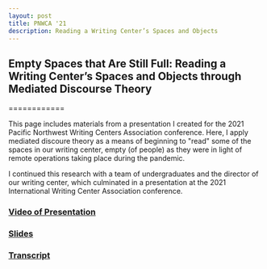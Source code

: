 ```yaml
---
layout: post
title: PNWCA '21
description: Reading a Writing Center’s Spaces and Objects
---
```

## Empty Spaces that Are Still Full: Reading a Writing Center’s Spaces and Objects through Mediated Discourse Theory
============

This page includes materials from a presentation I created for the 2021 Pacific Northwest Writing Centers Association conference. Here, I apply mediated discoure theory as a means of beginning to "read" some of the spaces in our writing center, empty (of people) as they were in light of remote operations taking place during the pandemic.

I continued this research with a team of undergraduates and the director of our writing center, which culminated in a presentation at the 2021 International Writing Center Association conference.  

### [Video of Presentation](https://youtu.be/F01h92tuSgA)
### [Slides](https://docs.google.com/presentation/d/1gDWsoFkR9xz7xTa_gAfIaoPRrj3Bkm8dtrlYrWGJIQQ/edit?usp=sharing)
### [Transcript](https://docs.google.com/document/d/1P_1-YjI-AQDKn5lU6F9iP3u5uXwErxrTU3TQnNQkAi4/edit?usp=sharing)